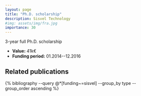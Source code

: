 ```yaml
---
layout: page
title: "Ph.D. scholarship"
description: Sisvel Technology
#img: assets/img/fra.jpg
importance: 30
---
```


3-year full Ph.D. scholarship

- **Value:** 41k€
- **Funding period:** 01.2014--12.2016

## Related publications

<div class="publications">
    {% bibliography --query @*[funding~=sisvel] --group_by type --group_order ascending %}
</div>
